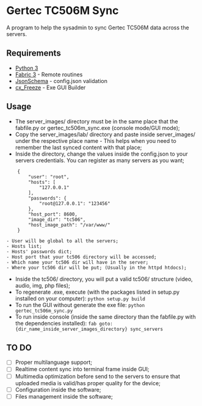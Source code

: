 # Gertec TC506M Sync

A program to help the sysadmin to sync Gertec TC506M data across the servers.

## Requirements
- [Python 3]
- [Fabric 3] - Remote routines
- [JsonSchema] - config.json validation
- [cx_Freeze] - Exe GUI Builder

## Usage
- The server_images/ directory must be in the same place that the fabfile.py or gertec_tc506m_sync.exe (console mode/GUI mode);
- Copy the server_images/lab/ directory and paste inside server_images/ under the respective place name - 
	This helps when you need to remember the last synced content with that place;
- Inside the directory, change the values inside the config.json to your servers credentials. You can register as many servers as you want;
```
	{
	    "user": "root",
	    "hosts": [
	        "127.0.0.1"
	    ],
	    "passwords": {
	        "root@127.0.0.1": "123456"
	    },
	    "host_port": 8600,
	    "image_dir": "tc506",
	    "host_image_path": "/var/www/"
	}
```
	- User will be global to all the servers;
	- Hosts list;
	- Hosts' passwords dict;
	- Host port that your tc506 directory will be accessed;
	- Which name your tc506 dir will have in the server;
	- Where your tc506 dir will be put; (Usually in the httpd htdocs);
- Inside the tc506/ directory, you will put a valid tc506/ structure (video, audio, img, php files);
- To regenerate .exe, execute (with the packages listed in setup.py installed on your computer):
    ```python setup.py build```
- To run the GUI without generate the exe file:
``` python gertec_tc506m_sync.py ```
- To run inside console (inside the same directory than the fabfile.py with the dependencies installed):
    ``` fab goto:{dir_name_inside_server_images_directory} sync_servers ```

## TO DO
- [ ] Proper multilanguage support;
- [ ] Realtime content sync into terminal frame inside GUI;
- [ ] Multimedia optimization before send to the servers to ensure that uploaded media is valid/has proper
quality for the device;
- [ ] Configuration inside the software;
- [ ] Files management inside the software;

[Python 3]: <https://www.python.org/downloads/>
[Fabric 3]: <https://pypi.org/project/Fabric3/>
[JsonSchema]: <https://pypi.org/project/jsonschema/>
[cx_Freeze]: <https://pypi.org/project/cx_Freeze/>